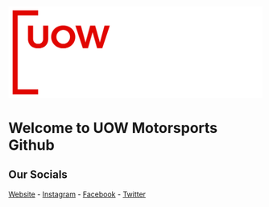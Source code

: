 <picture>
 <source media="(prefers-color-scheme: dark)" srcset="../images/UOW_Motorsport_Logo_RGB_White.png">
 <source media="(prefers-color-scheme: light)" srcset="../images/UOW_Motorsport_Logo_RGB_Navy.png">
 <img alt="UOW Motorsport Logo" src="./images/UOW_Motorsport_Logo_RGB_White.png">
</picture>

# Welcome to UOW Motorsports Github

## Our Socials
[Website](https://uowmotorsport.com/) - 
[Instagram](https://www.instagram.com/uowmotorsport/) - 
[Facebook](https://www.facebook.com/uowmotorsport/) - 
[Twitter](https://twitter.com/UOWMotorsport)
